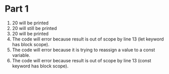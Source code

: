 # Part 1
1. 20 will be printed
2. 20 will still be printed
3. 20 will be printed
4. The code will error because result is out of scope by line 13 (let keyword has block scope).
5. The code will error because it is trying to reassign a value to a const variable.
6. The code will error because result is out of scope by line 13 (const keyword has block scope).
